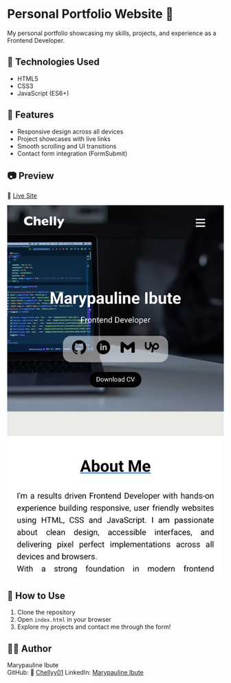 # Personal Portfolio Website 💼

My personal portfolio showcasing my skills, projects, and experience as a Frontend Developer.

## 🔧 Technologies Used
- HTML5
- CSS3
- JavaScript (ES6+)

## 📱 Features
- Responsive design across all devices
- Project showcases with live links
- Smooth scrolling and UI transitions
- Contact form integration (FormSubmit)

## 📷 Preview
🔗 [Live Site](https://chellyy01.github.io/Portfolio/)

![Screenshot](./IMG_1997.jpeg)

## 📂 How to Use
1. Clone the repository
2. Open `index.html` in your browser
3. Explore my projects and contact me through the form!

## 🙋‍♀️ Author
Marypauline Ibute  
GitHub: 🔗 [Chellyy01](https://github.com/Chellyy01)
LinkedIn: [Marypauline Ibute](https://www.linkedin.com/in/marypaulineibute/)
